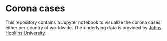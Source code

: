 # Corona cases
This repository contains a Jupyter notebook to visualize the corona cases either per country of worldwide. The underlying data is provided by [Johns Hopkins University](https://github.com/CSSEGISandData/COVID-19/). 
